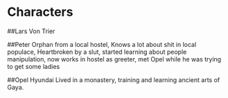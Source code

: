 # Characters

##Lars Von Trier
  
##Peter
  Orphan from a local hostel, Knows a lot about shit in local populace,
  Heartbroken by a slut, started learning about people manipulation,
  now works in hostel as greeter, met Opel while he was trying to get some ladies

##Opel Hyundai
  Lived in a monastery, training and learning ancient arts of Gaya.
